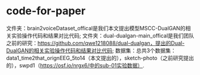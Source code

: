 # code-for-paper
文件夹：brain2voiceDataset_offical是我们本文提出模型MSCC-DualGAN的相关实验操作代码和结果对比代码;
文件夹：dual-dualgan-main_offical是我们团队之前的研究：https://github.com/qwe1218088/dual-dualgan，提出的Dual-DualGAN的相关实验操作代码和结果对比代码;
数据集：总共3个数据集：data1_time2that_orignEEG_5to14（本文提出的），sketch-photo（之前研究提出的），swpd1（https://osf.io/nrgx6/中的sub-01实验数据）.

